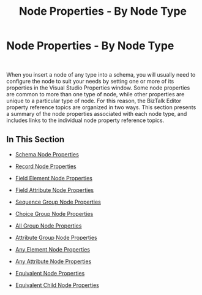 ﻿---
title: Node Properties - By Node Type
TOCTitle: Node Properties - By Node Type
ms:assetid: 0884d2fb-2085-4a4c-bc38-ab08b8229326
ms:mtpsurl: https://msdn.microsoft.com/library/Aa547091(v=BTS.80)
ms:contentKeyID: 51526066
ms.date: 08/30/2017
mtps_version: v=BTS.80
---

# Node Properties - By Node Type

 

When you insert a node of any type into a schema, you will usually need to configure the node to suit your needs by setting one or more of its properties in the Visual Studio Properties window. Some node properties are common to more than one type of node, while other properties are unique to a particular type of node. For this reason, the BizTalk Editor property reference topics are organized in two ways. This section presents a summary of the node properties associated with each node type, and includes links to the individual node property reference topics.

## In This Section

  - [Schema Node Properties](schema-node-properties.md)

  - [Record Node Properties](record-node-properties.md)

  - [Field Element Node Properties](field-element-node-properties.md)

  - [Field Attribute Node Properties](field-attribute-node-properties.md)

  - [Sequence Group Node Properties](sequence-group-node-properties.md)

  - [Choice Group Node Properties](choice-group-node-properties.md)

  - [All Group Node Properties](all-group-node-properties.md)

  - [Attribute Group Node Properties](attribute-group-node-properties.md)

  - [Any Element Node Properties](any-element-node-properties.md)

  - [Any Attribute Node Properties](any-attribute-node-properties.md)

  - [Equivalent Node Properties](equivalent-node-properties.md)

  - [Equivalent Child Node Properties](equivalent-child-node-properties.md)

